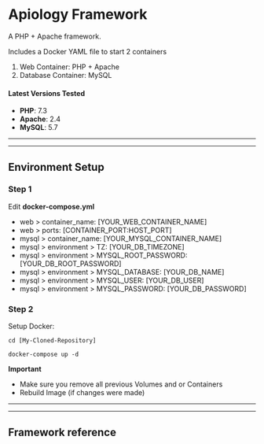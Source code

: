 # Apiology Framework

A PHP + Apache framework.

Includes a Docker YAML file to start 2 containers

1. Web Container: PHP + Apache
2. Database Container: MySQL

#### Latest Versions Tested

- **PHP**: 7.3
- **Apache**: 2.4
- **MySQL**: 5.7

---

---

## Environment Setup

### Step 1

Edit **docker-compose.yml**

- web > container_name: [YOUR_WEB_CONTAINER_NAME]
- web > ports: [CONTAINER_PORT:HOST_PORT]
- mysql > container_name: [YOUR_MYSQL_CONTAINER_NAME]
- mysql > environment > TZ: [YOUR_DB_TIMEZONE]
- mysql > environment > MYSQL_ROOT_PASSWORD: [YOUR_DB_ROOT_PASSWORD]
- mysql > environment > MYSQL_DATABASE: [YOUR_DB_NAME]
- mysql > environment > MYSQL_USER: [YOUR_DB_USER]
- mysql > environment > MYSQL_PASSWORD: [YOUR_DB_PASSWORD]

### Step 2

Setup Docker:

```
cd [My-Cloned-Repository]
```

```
docker-compose up -d
```

**Important**

- Make sure you remove all previous Volumes and or Containers
- Rebuild Image (if changes were made)

---

---

## Framework reference
